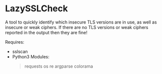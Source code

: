 # LazySSLCheck
A tool to quickly identify which insecure TLS versions are in use, as well as insecure or weak ciphers. If there are no TLS versions or weak ciphers reported in the output then they are fine!

Requires:
- sslscan
- Python3
  Modules:
  > requests
  > os
  > re
  > argparse
  > colorama
 
